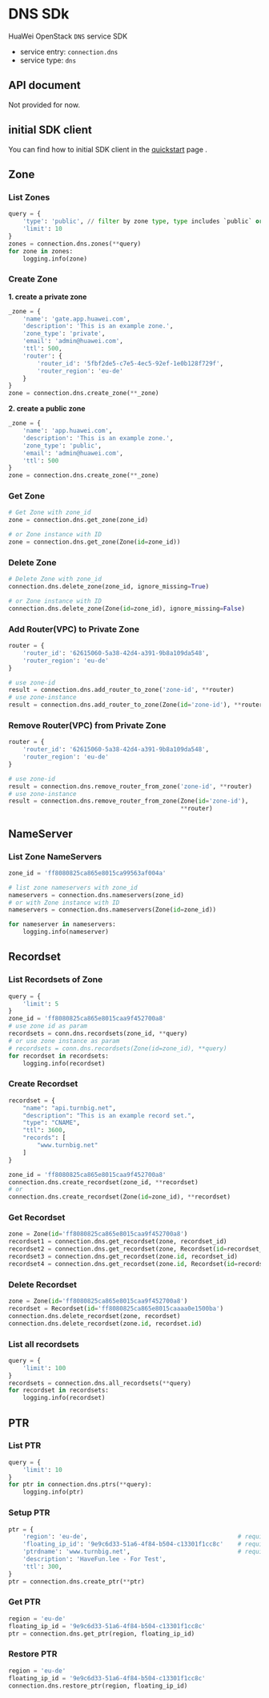 # DNS SDk

HuaWei OpenStack `DNS` service SDK
- service entry: `connection.dns`
- service type: `dns`

## API document
Not provided for now.

## initial SDK client
You can find how to initial SDK client in the [quickstart](huawei-sdk?id=_2-build-v3-client) page .

## Zone
### List Zones
```python
query = {
    'type': 'public', // filter by zone type, type includes `public` or `private`
    'limit': 10
}
zones = connection.dns.zones(**query)
for zone in zones:
    logging.info(zone)
```

### Create Zone

**1. create a private zone**
```python
_zone = {
    'name': 'gate.app.huawei.com',
    'description': 'This is an example zone.',
    'zone_type': 'private',
    'email': 'admin@huawei.com',
    'ttl': 500,
    'router': {
        'router_id': '5fbf2de5-c7e5-4ec5-92ef-1e0b128f729f',
        'router_region': 'eu-de'
    }
}
zone = connection.dns.create_zone(**_zone)
```

**2. create a public zone**
```python
_zone = {
    'name': 'app.huawei.com',
    'description': 'This is an example zone.',
    'zone_type': 'public',
    'email': 'admin@huawei.com',
    'ttl': 500
}
zone = connection.dns.create_zone(**_zone)
```

### Get Zone
```python
# Get Zone with zone_id
zone = connection.dns.get_zone(zone_id)

# or Zone instance with ID
zone = connection.dns.get_zone(Zone(id=zone_id))
```

### Delete Zone
```python
# Delete Zone with zone_id
connection.dns.delete_zone(zone_id, ignore_missing=True)

# or Zone instance with ID
connection.dns.delete_zone(Zone(id=zone_id), ignore_missing=False)
```

### Add Router(VPC) to Private Zone
```python
router = {
    'router_id': '62615060-5a38-42d4-a391-9b8a109da548',
    'router_region': 'eu-de'
}

# use zone-id
result = connection.dns.add_router_to_zone('zone-id', **router)
# use zone-instance
result = connection.dns.add_router_to_zone(Zone(id='zone-id'), **router)
```

### Remove Router(VPC) from Private Zone
```python
router = {
    'router_id': '62615060-5a38-42d4-a391-9b8a109da548',
    'router_region': 'eu-de'
}

# use zone-id
result = connection.dns.remove_router_from_zone('zone-id', **router)
# use zone-instance
result = connection.dns.remove_router_from_zone(Zone(id='zone-id'),
                                                **router)
```

## NameServer

### List Zone NameServers
```python
zone_id = 'ff8080825ca865e8015ca99563af004a'

# list zone nameservers with zone_id
nameservers = connection.dns.nameservers(zone_id)
# or with Zone instance with ID
nameservers = connection.dns.nameservers(Zone(id=zone_id))

for nameserver in nameservers:
    logging.info(nameserver)

```


## Recordset

### List Recordsets of Zone

```python
query = {
    'limit': 5
}
zone_id = 'ff8080825ca865e8015caa9f452700a8'
# use zone id as param
recordsets = conn.dns.recordsets(zone_id, **query)
# or use zone instance as param
# recordsets = conn.dns.recordsets(Zone(id=zone_id), **query)
for recordset in recordsets:
    logging.info(recordset)
```

### Create Recordset

```python
recordset = {
    "name": "api.turnbig.net",
    "description": "This is an example record set.",
    "type": "CNAME",
    "ttl": 3600,
    "records": [
        "www.turnbig.net"
    ]
}

zone_id = 'ff8080825ca865e8015caa9f452700a8'
connection.dns.create_recordset(zone_id, **recordset)
# or
connection.dns.create_recordset(Zone(id=zone_id), **recordset)
```

### Get Recordset
```python
zone = Zone(id='ff8080825ca865e8015caa9f452700a8')
recordset1 = connection.dns.get_recordset(zone, recordset_id)
recordset2 = connection.dns.get_recordset(zone, Recordset(id=recordset_id))
recordset3 = connection.dns.get_recordset(zone.id, recordset_id)
recordset4 = connection.dns.get_recordset(zone.id, Recordset(id=recordset_id))
```

### Delete Recordset
```python
zone = Zone(id='ff8080825ca865e8015caa9f452700a8')
recordset = Recordset(id='ff8080825ca865e8015caaaa0e1500ba')
connection.dns.delete_recordset(zone, recordset)
connection.dns.delete_recordset(zone.id, recordset.id)
```

### List all recordsets
```python
query = {
    'limit': 100
}
recordsets = connection.dns.all_recordsets(**query)
for recordset in recordsets:
    logging.info(recordset)
```

## PTR

### List PTR
```python
query = {
    'limit': 10
}
for ptr in connection.dns.ptrs(**query):
    logging.info(ptr)
```

### Setup PTR

```python
ptr = {
    'region': 'eu-de',                                          # required
    'floating_ip_id': '9e9c6d33-51a6-4f84-b504-c13301f1cc8c'    # required
    'ptrdname': 'www.turnbig.net',                              # required
    'description': 'HaveFun.lee - For Test',
    'ttl': 300,
}
ptr = connection.dns.create_ptr(**ptr)
```

### Get PTR
```python
region = 'eu-de'
floating_ip_id = '9e9c6d33-51a6-4f84-b504-c13301f1cc8c'
ptr = connection.dns.get_ptr(region, floating_ip_id)
```

### Restore PTR
```python
region = 'eu-de'
floating_ip_id = '9e9c6d33-51a6-4f84-b504-c13301f1cc8c'
connection.dns.restore_ptr(region, floating_ip_id)
```
